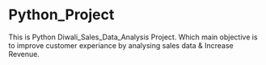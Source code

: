 # Python_Project

This is Python Diwali_Sales_Data_Analysis Project.
Which main objective is to improve customer experiance by analysing sales data & Increase Revenue.
